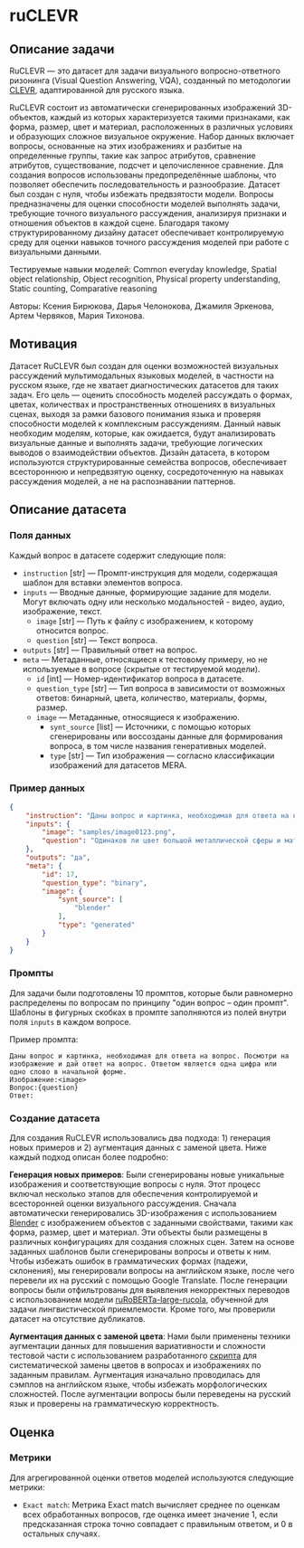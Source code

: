 # ruCLEVR


## Описание задачи

RuCLEVR — это датасет для задачи визуального вопросно-ответного ризонинга (Visual Question Answering, VQA), созданный по методологии [CLEVR](https://cs.stanford.edu/people/jcjohns/clevr/), адаптированной для русского языка.

RuCLEVR состоит из автоматически сгенерированных изображений 3D-объектов, каждый из которых характеризуется такими признаками, как форма, размер, цвет и материал, расположенных в различных условиях и образующих сложное визуальное окружение. Набор данных включает вопросы, основанные на этих изображениях и разбитые на определенные группы, такие как запрос атрибутов, сравнение атрибутов, существование, подсчет и целочисленное сравнение. Для создания вопросов использованы предопределённые шаблоны, что позволяет обеспечить последовательность и разнообразие. Датасет был создан с нуля, чтобы избежать предвзятости модели. Вопросы предназначены для оценки способности моделей выполнять задачи, требующие точного визуального рассуждения, анализируя признаки и отношения объектов в каждой сцене. Благодаря такому структурированному дизайну датасет обеспечивает контролируемую среду для оценки навыков точного рассуждения моделей при работе с визуальными данными.

Тестируемые навыки моделей: Common everyday knowledge, Spatial object relationship, Object recognition, Physical property understanding, Static counting, Comparative reasoning

Авторы: Ксения Бирюкова, Дарья Челонокова, Джамиля Эркенова, Артем Червяков, Мария Тихонова.


## Мотивация

Датасет RuCLEVR был создан для оценки возможностей визуальных рассуждений мультимодальных языковых моделей, в частности на русском языке, где не хватает диагностических датасетов для таких задач. Его цель — оценить способность моделей рассуждать о формах, цветах, количествах и пространственных отношениях в визуальных сценах, выходя за рамки базового понимания языка и проверяя способности моделей к комплексным рассуждениям. Данный навык необходим моделям, которые, как ожидается, будут анализировать визуальные данные и выполнять задачи, требующие логических выводов о взаимодействии объектов. Дизайн датасета, в котором используются структурированные семейства вопросов, обеспечивает всестороннюю и непредвзятую оценку, сосредоточенную на навыках рассуждения моделей, а не на распознавании паттернов.


## Описание датасета

### Поля данных

Каждый вопрос в датасете содержит следующие поля:

- `instruction` [str] — Промпт-инструкция для модели, содержащая шаблон для вставки элементов вопроса.
- `inputs` — Вводные данные, формирующие задание для модели. Могут включать одну или несколько модальностей - видео, аудио, изображение, текст.
    - `image` [str] — Путь к файлу с изображением, к которому относится вопрос.
    - `question` [str] — Текст вопроса.
- `outputs` [str] — Правильный ответ на вопрос.
- `meta` — Метаданные, относящиеся к тестовому примеру, но не используемые в вопросе (скрытые от тестируемой модели).
    - `id` [int] — Номер-идентификатор вопроса в датасете.
    - `question_type` [str] — Тип вопроса в зависимости от возможных ответов: бинарный, цвета, количество, материалы, формы, размер.
    - `image` — Метаданные, относящиеся к изображению.
        - `synt_source` [list] — Источники, с помощью которых сгенерированы или воссозданы данные для формирования вопроса, в том числе названия генеративных моделей.
        - `type` [str] — Тип изображения — согласно классификации изображений для датасетов MERA.


### Пример данных

```json
{
    "instruction": "Даны вопрос и картинка, необходимая для ответа на вопрос. Посмотри на изображение и дай ответ на вопрос. Ответом является одна цифра или одно слово в начальной форме.\nИзображение:<image>\nВопрос:{question}\nОтвет:",
    "inputs": {
        "image": "samples/image0123.png",
        "question": "Одинаков ли цвет большой металлической сферы и матового блока?"
    },
    "outputs": "да",
    "meta": {
        "id": 17,
        "question_type": "binary",
        "image": {
            "synt_source": [
                "blender"
            ],
            "type": "generated"
        }
    }
}
```


### Промпты

Для задачи были подготовлены 10 промптов, которые были равномерно распределены по вопросам по принципу "один вопрос – один промпт". Шаблоны в фигурных скобках в промпте заполняются из полей внутри поля `inputs` в каждом вопросе.


Пример промпта:

```
Даны вопрос и картинка, необходимая для ответа на вопрос. Посмотри на изображение и дай ответ на вопрос. Ответом является одна цифра или одно слово в начальной форме.
Изображение:<image>
Вопрос:{question}
Ответ:
```


### Создание датасета

Для создания RuCLEVR использовались два подхода: 1) генерация новых примеров и 2) аугментация данных с заменой цвета. Ниже каждый подход описан более подробно:

**Генерация новых примеров**: Были сгенерированы новые уникальные изображения и соответствующие вопросы с нуля. Этот процесс включал несколько этапов для обеспечения контролируемой и всесторонней оценки визуального рассуждения. Сначала автоматически генерировались 3D-изображения с использованием [Blender](https://www.blender.org/download/releases/2-78/) с изображением объектов с заданными свойствами, такими как форма, размер, цвет и материал. Эти объекты были размещены в различных конфигурациях для создания сложных сцен. Затем на основе заданных шаблонов были сгенерированы вопросы и ответы к ним. Чтобы избежать ошибок в грамматических формах (падежи, склонения), мы генерировали вопросы на английском языке, после чего перевели их на русский с помощью Google Translate. После генерации вопросы были отфильтрованы для выявления некорректных переводов с использованием модели [ruRoBERTa-large-rucola](https://huggingface.co/RussianNLP/ruRoBERTa-large-rucola), обученной для задачи лингвистической приемлемости. Кроме того, мы проверили датасет на отсутствие дубликатов.

**Аугментация данных с заменой цвета**: Нами были применены техники аугментации данных для повышения вариативности и сложности тестовой части с использованием разработанного [скрипта](https://github.com/erkenovaj/RuCLEVR/tree/main) для систематической замены цветов в вопросах и изображениях по заданным правилам. Аугментация изначально проводилась для сэмплов на английском языке, чтобы избежать морфологических сложностей. После аугментации вопросы были переведены на русский язык и проверены на грамматическую корректность.


## Оценка


### Метрики

Для агрегированной оценки ответов моделей используются следующие метрики:

- `Exact match`: Метрика Exact match вычисляет среднее по оценкам всех обработанных вопросов, где оценка имеет значение 1, если предсказанная строка точно совпадает с правильным ответом, и 0 в остальных случаях.
